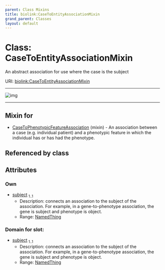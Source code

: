 ```yaml
---
parent: Class Mixins
title: biolink:CaseToEntityAssociationMixin
grand_parent: Classes
layout: default
---
```


# Class: CaseToEntityAssociationMixin


An abstract association for use where the case is the subject

URI: [biolink:CaseToEntityAssociationMixin](https://w3id.org/biolink/CaseToEntityAssociationMixin)


---

![img](https://yuml.me/diagram/nofunky;dir:TB/class/[Case]%3Csubject%201..1-%20[CaseToEntityAssociationMixin],[CaseToPhenotypicFeatureAssociation]uses%20-.-%3E[CaseToEntityAssociationMixin],[CaseToPhenotypicFeatureAssociation],[Case])

---


## Mixin for

 * [CaseToPhenotypicFeatureAssociation](CaseToPhenotypicFeatureAssociation.md) (mixin)  - An association between a case (e.g. individual patient) and a phenotypic feature in which the individual has or has had the phenotype.

## Referenced by class


## Attributes


### Own

 * [subject](subject.md)  <sub>1..1</sub>
     * Description: connects an association to the subject of the association. For example, in a gene-to-phenotype association, the gene is subject and phenotype is object.
     * Range: [NamedThing](NamedThing.md)

### Domain for slot:

 * [subject](subject.md)  <sub>1..1</sub>
     * Description: connects an association to the subject of the association. For example, in a gene-to-phenotype association, the gene is subject and phenotype is object.
     * Range: [NamedThing](NamedThing.md)
